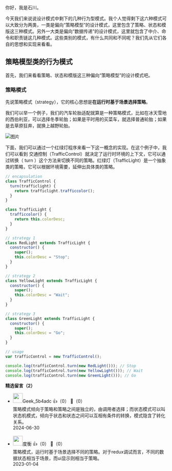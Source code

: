 你好，我是石川。

今天我们来说说设计模式中剩下的几种行为型模式。我个人觉得剩下这六种模式可以大致分为两类，一类是偏向“策略模型”的设计模式，这里包含了策略、状态和模版这三种模式。另外一大类是偏向“数据传递”的设计模式，这里就包含了中介、命令和职责链这几种模式。这些类别的模式，有什么共同和不同呢？我们先从它们各自的思想和实现来看看。

## 策略模型类的行为模式

首先，我们来看看策略、状态和模版这三种偏向“策略模型”的设计模式吧。

### 策略模式

先说策略模式（strategy），它的核心思想是**在运行时基于场景选择策略**。

我们可以举一个例子，我们的汽车轮胎适配就算是一种策略模式，比如在冰天雪地的西伯利亚，可以选择冬季轮胎；如果是平时用的买菜车，就选择普通轮胎；如果是去草原狂奔，就换上越野轮胎。

![图片](https://static001.geekbang.org/resource/image/38/a0/3845e956583205f53257yy2d5e13f9a0.png?wh=1840x802)

下面，我们可以通过一个红绿灯程序来看一下这一概念的实现。在这个例子中，我们可以看到 交通控制（TrafficControl）就决定了运行时环境的上下文，它可以通过转换（ turn ）这个方法来切换不同的策略。红绿灯（TrafficLight）是一个抽象类的策略，它可以根据环境需要，延伸出具体类的策略。

```javascript
// encapsulation
class TrafficControl {
  turn(trafficlight) {
    return trafficlight.trafficcolor();
  }
}

class TrafficLight {
  trafficcolor() {
    return this.colorDesc;
  }
}

// strategy 1
class RedLight extends TrafficLight {
  constructor() {
    super();
    this.colorDesc = "Stop";
  }
}

// strategy 2
class YellowLight extends TrafficLight {
  constructor() {
    super();
    this.colorDesc = "Wait";
  }
}

// strategy 3
class GreenLight extends TrafficLight {
  constructor() {
    super();
    this.colorDesc = "Go";
  }
}

// usage
var trafficControl = new TrafficControl();

console.log(trafficControl.turn(new RedLight())); // Stop
console.log(trafficControl.turn(new YellowLight())); // Wait
console.log(trafficControl.turn(new GreenLight())); // Go
```
<div><strong>精选留言（2）</strong></div><ul>
<li><img src="" width="30px"><span>Geek_5b4adc</span> 👍（0） 💬（0）<div>策略模式倾向于策略和策略之间是独立的，由调用者选择；而状态模式可以叫状态机模式，倾向于状态和状态之间可以互相有条件的转换，模式隐含了转化关系。</div>2024-06-30</li><br/><li><img src="https://static001.geekbang.org/account/avatar/00/11/47/14/2a08a0c8.jpg" width="30px"><span>度衡</span> 👍（0） 💬（0）<div>策略模式，运行时基于场景选择不同的策略。对于redux调试而言，不同的数据状态相当于场景，而ui显示则相当于策略。</div>2023-01-04</li><br/>
</ul>